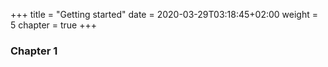 +++
title = "Getting started"
date = 2020-03-29T03:18:45+02:00
weight = 5
chapter = true
+++

### Chapter 1





